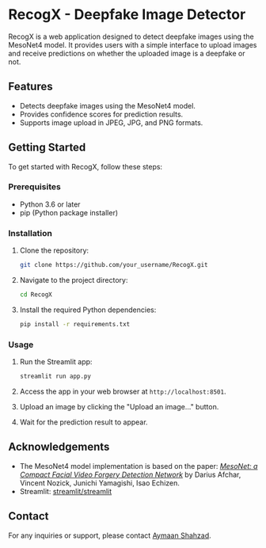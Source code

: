 # RecogX - Deepfake Image Detector

RecogX is a web application designed to detect deepfake images using the MesoNet4 model. It provides users with a simple interface to upload images and receive predictions on whether the uploaded image is a deepfake or not.

## Features

- Detects deepfake images using the MesoNet4 model.
- Provides confidence scores for prediction results.
- Supports image upload in JPEG, JPG, and PNG formats.

## Getting Started

To get started with RecogX, follow these steps:

### Prerequisites

- Python 3.6 or later
- pip (Python package installer)

### Installation

1. Clone the repository:

   ```sh
   git clone https://github.com/your_username/RecogX.git
   ```

2. Navigate to the project directory:

   ```sh
   cd RecogX
   ```

3. Install the required Python dependencies:

   ```sh
   pip install -r requirements.txt
   ```

### Usage

1. Run the Streamlit app:

   ```sh
   streamlit run app.py
   ```

2. Access the app in your web browser at `http://localhost:8501`.

3. Upload an image by clicking the "Upload an image..." button.

4. Wait for the prediction result to appear.


## Acknowledgements

- The MesoNet4 model implementation is based on the paper: *[MesoNet: a Compact Facial Video Forgery Detection Network](https://arxiv.org/abs/1809.00888)* by Darius Afchar, Vincent Nozick, Junichi Yamagishi, Isao Echizen.
- Streamlit: [streamlit/streamlit](https://github.com/streamlit/streamlit)

## Contact

For any inquiries or support, please contact [Aymaan Shahzad](mailto:aymaanshahzad23@gmail.com).


